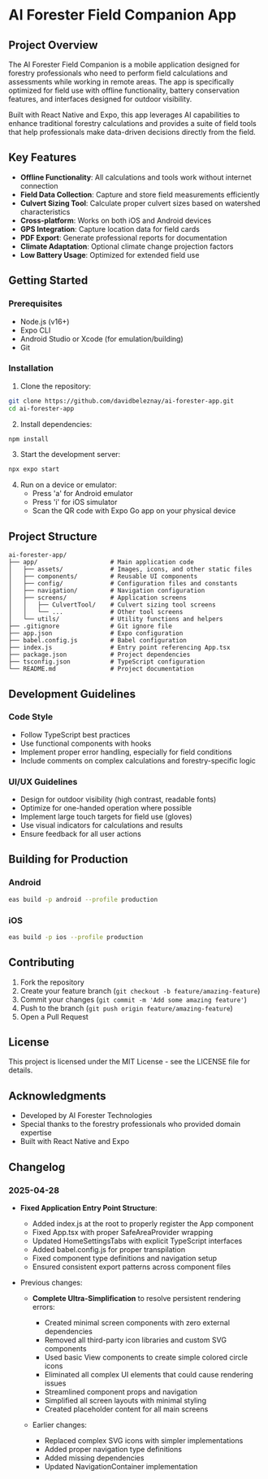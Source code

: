 # AI Forester Field Companion App

## Project Overview

The AI Forester Field Companion is a mobile application designed for forestry professionals who need to perform field calculations and assessments while working in remote areas. The app is specifically optimized for field use with offline functionality, battery conservation features, and interfaces designed for outdoor visibility.

Built with React Native and Expo, this app leverages AI capabilities to enhance traditional forestry calculations and provides a suite of field tools that help professionals make data-driven decisions directly from the field.

## Key Features

- **Offline Functionality**: All calculations and tools work without internet connection
- **Field Data Collection**: Capture and store field measurements efficiently
- **Culvert Sizing Tool**: Calculate proper culvert sizes based on watershed characteristics
- **Cross-platform**: Works on both iOS and Android devices
- **GPS Integration**: Capture location data for field cards
- **PDF Export**: Generate professional reports for documentation
- **Climate Adaptation**: Optional climate change projection factors
- **Low Battery Usage**: Optimized for extended field use

## Getting Started

### Prerequisites

- Node.js (v16+)
- Expo CLI
- Android Studio or Xcode (for emulation/building)
- Git

### Installation

1. Clone the repository:
```bash
git clone https://github.com/davidbeleznay/ai-forester-app.git
cd ai-forester-app
```

2. Install dependencies:
```bash
npm install
```

3. Start the development server:
```bash
npx expo start
```

4. Run on a device or emulator:
   - Press 'a' for Android emulator
   - Press 'i' for iOS simulator
   - Scan the QR code with Expo Go app on your physical device

## Project Structure

```
ai-forester-app/
├── app/                    # Main application code
│   ├── assets/             # Images, icons, and other static files
│   ├── components/         # Reusable UI components
│   ├── config/             # Configuration files and constants
│   ├── navigation/         # Navigation configuration
│   ├── screens/            # Application screens
│   │   ├── CulvertTool/    # Culvert sizing tool screens
│   │   └── ...             # Other tool screens
│   └── utils/              # Utility functions and helpers
├── .gitignore              # Git ignore file
├── app.json                # Expo configuration
├── babel.config.js         # Babel configuration
├── index.js                # Entry point referencing App.tsx
├── package.json            # Project dependencies
├── tsconfig.json           # TypeScript configuration
└── README.md               # Project documentation
```

## Development Guidelines

### Code Style

- Follow TypeScript best practices
- Use functional components with hooks
- Implement proper error handling, especially for field conditions
- Include comments on complex calculations and forestry-specific logic

### UI/UX Guidelines

- Design for outdoor visibility (high contrast, readable fonts)
- Optimize for one-handed operation where possible
- Implement large touch targets for field use (gloves)
- Use visual indicators for calculations and results
- Ensure feedback for all user actions

## Building for Production

### Android

```bash
eas build -p android --profile production
```

### iOS

```bash
eas build -p ios --profile production
```

## Contributing

1. Fork the repository
2. Create your feature branch (`git checkout -b feature/amazing-feature`)
3. Commit your changes (`git commit -m 'Add some amazing feature'`)
4. Push to the branch (`git push origin feature/amazing-feature`)
5. Open a Pull Request

## License

This project is licensed under the MIT License - see the LICENSE file for details.

## Acknowledgments

- Developed by AI Forester Technologies
- Special thanks to the forestry professionals who provided domain expertise
- Built with React Native and Expo

## Changelog

### 2025-04-28
- **Fixed Application Entry Point Structure**:
  - Added index.js at the root to properly register the App component
  - Fixed App.tsx with proper SafeAreaProvider wrapping
  - Updated HomeSettingsTabs with explicit TypeScript interfaces
  - Added babel.config.js for proper transpilation
  - Fixed component type definitions and navigation setup
  - Ensured consistent export patterns across component files

- Previous changes:
  - **Complete Ultra-Simplification** to resolve persistent rendering errors:
    - Created minimal screen components with zero external dependencies
    - Removed all third-party icon libraries and custom SVG components
    - Used basic View components to create simple colored circle icons
    - Eliminated all complex UI elements that could cause rendering issues
    - Streamlined component props and navigation
    - Simplified all screen layouts with minimal styling
    - Created placeholder content for all main screens
  
  - Earlier changes:
    - Replaced complex SVG icons with simpler implementations
    - Added proper navigation type definitions
    - Added missing dependencies
    - Updated NavigationContainer implementation
